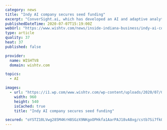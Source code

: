 ```yaml
---
category: news
title: "Indy AI company secures seed funding"
excerpt: "ConverSight.ai, which has developed an AI and adaptive analytics platform, says the funding will be used to for additional technology investments, as well as hiring sales employees and expanding the business. The funding round was led by Indianapolis-based ..."
publishedDateTime: 2020-07-07T15:19:00Z
webUrl: "https://www.wishtv.com/news/inside-indiana-business/indy-ai-company-secures-seed-funding/"
type: article
quality: 37
heat: 37
published: false

provider:
  name: WISHTV8
  domain: wishtv.com

topics:
  - AI

images:
  - url: "https://i1.wp.com/www.wishtv.com/wp-content/uploads/2020/07/Ganesh-Gandhieswaran-ConverSight.jpg?fit=960%2C540&#038;ssl=1"
    width: 960
    height: 540
    isCached: true
    title: "Indy AI company secures seed funding"

secured: "oYSTZ10LVwg285M4KrH8SGzX9NKgoOPHkfa1AarPAJ18vA8xg/cstb7Si7fkOhJixohY7MYdmamt/0jCos0ehrkZJnrgfM73y0sgHGrdBCdpbM0vVPAmyfzlgGUu9mf7SaolkkRnw2DOq84LXRznoRSKDeuQXgu28TgZQPJfHmNzKIolaQuH+qG5dENLwYQNreEeIshCIK3GB9o9gAu2dfBraV+S5Xfkj27TICObcIwGzULffp5+ZmJIgSW9QCn5yiJX2qZ8Vzg5m320YFnXfLV3B1RvoLRGxjcsXYXBsWyOb6d8RlqdYK5aKFEsNjiRloS0Q1cmjQ8y8Wxa5HrBfg==;wLdY/7ntFjUv3YvR0Vu96w=="
---
```


